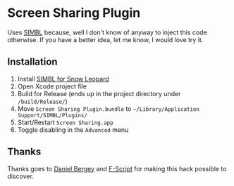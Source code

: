 # Screen Sharing Plugin #

Uses [SIMBL](http://www.culater.net/software/SIMBL/SIMBL.php) because, well I don't know of anyway to inject this code otherwise. If you have a better idea, let me know, I would love try it.

## Installation ##

1. Install [SIMBL for Snow Leopard](http://www.culater.net/software/SIMBL/SIMBL.php)
2. Open Xcode project file
3. Build for Release (ends up in the project directory under `/build/Release/`)
4. Move `Screen Sharing Plugin.bundle` to `~/Library/Application Support/SIMBL/Plugins/`
5. Start/Restart `Screen Sharing.app`
6. Toggle disabling in the `Advanced` menu

## Thanks ##

Thanks goes to [Daniel Bergey](http://www.danielbergey.com/) and [F-Script](http://www.fscript.org/) for making this hack possible to discover.